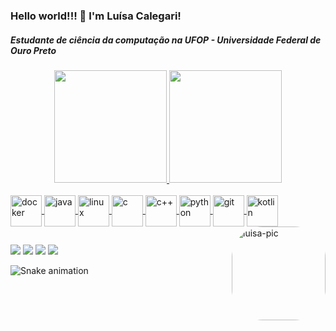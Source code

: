 ### Hello world!!! 👋 I'm Luísa Calegari!
##### Estudante de ciência da computação na UFOP - Universidade Federal de Ouro Preto
<div align="center">
  <a href="https://github.com/lsclgr">
  <img height="180em" src="https://github-readme-stats.vercel.app/api?username=lsclgr&show_icons=true&theme=cobalt&include_all_commits=true&count_private=true"/>
  <img height="180em" src="https://github-readme-stats.vercel.app/api/top-langs/?username=lsclgr&layout=compact&langs_count=7&theme=cobalt"/>
</div>
<div style="display: inline_block"><br>
  <img align="center" alt="docker" height="50" width="50" src="https://cdn.jsdelivr.net/gh/devicons/devicon/icons/docker/docker-plain-wordmark.svg">
  <img align="center" alt="java" height="50" width="50" src="https://cdn.jsdelivr.net/gh/devicons/devicon/icons/java/java-original-wordmark.svg">
  <img align="center" alt="linux" height="50" width="50" src="https://cdn.jsdelivr.net/gh/devicons/devicon/icons/linux/linux-original.svg" >
  <img align="center" alt="c" height="50" width="50" src="https://cdn.jsdelivr.net/gh/devicons/devicon/icons/c/c-original.svg">
  <img align="center" alt="c++" height="50" width="50" src="https://cdn.jsdelivr.net/gh/devicons/devicon/icons/cplusplus/cplusplus-original.svg">
  <img align="center" alt="python" height="50" width="50" src="https://cdn.jsdelivr.net/gh/devicons/devicon/icons/python/python-original.svg">
  <img align="center" alt="git" height="50" width="50" src="https://cdn.jsdelivr.net/gh/devicons/devicon/icons/git/git-original.svg">
  <img align="center" alt="kotlin" height="50" width="50" src="https://cdn.jsdelivr.net/gh/devicons/devicon/icons/kotlin/kotlin-original.svg">
  <img align="right" alt="luisa-pic" height="150" style="border-radius:50px;" src="https://cdn.picrew.me/shareImg/org/202211/338224_2DI6aaWL.png">
</div>
  
  ##
 
<div> 
  <a href="mailto:calegariluisa@gmail.com"><img src="https://img.shields.io/badge/Gmail-D14836?style=for-the-badge&logo=gmail&logoColor=white" target="_blank"></a>
    <a href="https://www.linkedin.com/in/luisacalegari/" target="_blank"><img src="https://img.shields.io/badge/-LinkedIn-%230077B5?style=for-the-badge&logo=linkedin&logoColor=white" target="_blank"></a> 
  <a href="https://www.instagram.com/itslucalegari/" target="_blank"><img src="https://img.shields.io/badge/-Instagram-%23E4405F?style=for-the-badge&logo=instagram&logoColor=white" target="_blank"></a>
  <a href="https://wa.me/5531980115366" target="_blank"><img src="https://img.shields.io/badge/WhatsApp-25D366?style=for-the-badge&logo=whatsapp&logoColor=white" target="_blank"></a> 
 
  ![Snake animation](https://github.com/lsclgr/lsclgr/blob/output/github-contribution-grid-snake.svg)
 
</div>
